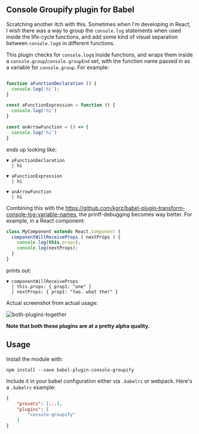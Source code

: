 Console Groupify plugin for Babel
---------------------------------


Scratching another itch with this. Sometimes when I'm developing in
React, I wish there was a way to group the `console.log` statements when
used inside the life-cycle functions, and add some kind of visual
separation between `console.log`s in different functions.

This plugin checks for `console.log`s inside functions, and wraps them
inside a `console.group`/`console.groupEnd` set, with the function name
passed in as a variable for `console.group`. For example:

```javascript

function aFunctionDeclaration () {
  console.log('hi');
}

const aFunctionExpression = function () {
  console.log('hi')
}

const anArrowFunction = () => {
  console.log('hi')
}

```

ends up looking like:


```
▼ aFunctionDeclaration
  | hi

▼ aFunctionExpression
  | hi

▼ anArrowFunction
  | hi
```


Combining this with the
https://github.com/kgrz/babel-plugin-transform-console-log-variable-names,
the printf-debugging becomes way better. For example, in a React
component:


```javascript
class MyComponent extends React.Component {
  componentWillReceiveProps ( nextProps ) {
    console.log(this.props);
    console.log(nextProps);
  }
}
```

prints out:

```
▼ componentWillReceiveProps
  | this.props: { prop1: "one" }
  | nextProps: { prop1: "two. what the!" }

```


Actual screenshot from actual usage:

![both-plugins-together](https://user-images.githubusercontent.com/400299/31451006-90ae7798-aec8-11e7-8ca1-83bada8343f9.png)

**Note that both these plugins are at a pretty alpha quality.**



Usage
-----

Install the module with:

```
npm install --save babel-plugin-console-groupify
```

Include it in your babel configuration either via `.babelrc` or webpack.
Here's a `.babelrc` example:

```json
{
	"presets": [...],
	"plugins": [
		"console-groupify"
	]
}
```
